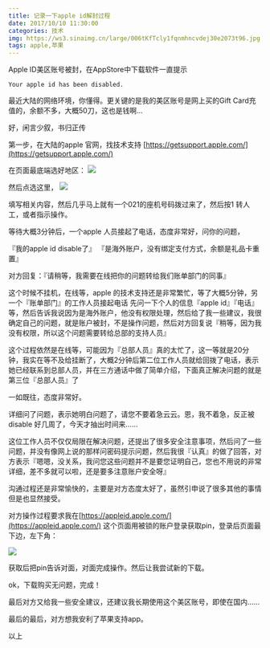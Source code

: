 ```yaml
---
title: 记录一下apple id解封过程
date: 2017/10/10 11:30:00
categories: 技术
img: https://ws3.sinaimg.cn/large/006tKfTcly1fqnmhncvdej30e2073t96.jpg
tags: apple,苹果
---
```



Apple ID美区账号被封，在AppStore中下载软件一直提示

    Your apple id has been disabled.
    
最近大陆的网络环境，你懂得。更关键的是我的美区账号是网上买的Gift Card充值的，余额不多，大概50刀，这也是钱啊...

好，闲言少叙，书归正传

第一步，在大陆的apple 官网，找技术支持 [https://getsupport.apple.com/](https://getsupport.apple.com/)

在页面最底端选好地区：
![](https://ws1.sinaimg.cn/large/006tNc79gy1fkcyuv53hnj319c0h6wfx.jpg)

然后点选这里，
![](https://ws2.sinaimg.cn/large/006tNc79gy1fkcytdpn0sj31kw0qeaeu.jpg)

填写相关内容，然后几乎马上就有一个021的座机号码拨过来了，然后按1 转人工，或者指示操作。

等待大概3分钟后，一个apple 人员接起了电话，态度非常好，问你的问题，

『我的apple id disable了』
『是海外账户，没有绑定支付方式，余额是礼品卡重置』

对方回复：『请稍等，我需要在线把你的问题转给我们账单部门的同事』

这个时候不挂机，在线等，apple 的技术支持还是非常繁忙，等了大概5分钟，另一个『账单部门』的工作人员接起电话
先问一下个人的信息『apple id』『电话』等，然后告诉我说因为是海外账户，他没有权限处理，然后给了我一些建议，我很确定自己的问题，就是账户被封，不是操作问题，然后对方回复说『稍等，因为我没有权限，所以这个问题需要转给总部的支持人员』

这个过程依然是在线等，可能因为『总部人员』真的太忙了，这一等就是20分钟，我实在等不及给挂断了，大概2分钟后第二位工作人员就给回拨了电话，表示她已经联系到总部人员，并在三方通话中做了简单介绍，下面真正解决问题的就是第三位『总部人员』了

一如既往，态度非常好。

详细问了问题，表示她明白问题了，请您不要着急云云。恩，我不着急，反正被 disable 好几周了，今天才抽出时间来……

这位工作人员不仅仅局限在解决问题，还提出了很多安全注意事项，然后问了一些问题，并没有像网上说的那样问密码提示问题，然后我很『认真』的做了回答，对方表示『嗯嗯，没关系，我问您这些问题并不是要您证明自己，您也不用说的非常详细，差不多就可以啦，还是要多注意账户安全呀』

沟通过程还是非常愉快的，主要是对方态度太好了，虽然引申说了很多其他的事情但是也显然接受。

对方操作过程要求我在[https://appleid.apple.com/](https://appleid.apple.com/)
这个页面用被锁的账户登录获取pin，登录后页面最下边，左下角：

![](https://ws3.sinaimg.cn/large/006tNc79gy1fkczj7uk7zj31ae0x6tee.jpg)

获取后把pin告诉对面，对面完成操作。然后让我尝试新的下载。

ok，下载购买无问题，完成！

最后对方又给我一些安全建议，还建议我长期使用这个美区账号，即使在国内……

最后的最后，对方想我安利了苹果支持app。

以上


